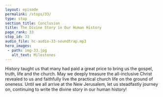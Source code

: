 ```yaml
---
layout: episode
permalink: /stops/33/
type: stop
section_title: Conclusion
title: The Divine Story in Our Human History
page_rank: 33
stop_id: 33
audio_file: hc-audio-33-soundtrap.mp3
hero_images:
 - path: img-33.jpg
   alt_text: Milestones
---
```


History taught us that many had paid a great price to bring us the gospel, truth, life and the church. May we deeply treasure the all-inclusive Christ revealed to us and faithfully live the practical church life on the ground of oneness. Until we all arrive at the New Jerusalem, let us steadfastly journey on, continuing to write the divine story in our human history!

<!---
title: 里程碑

歷史教導我們歷世歷代許多愛基督的人付出極大的代價把福音、真理、生命和召會帶給我們。今天，願我們深深寶貴向我們所啟示的這位包羅萬有的基督，且在合一的立場上忠信活出實際的召會生活，直到我們都達到新耶路撒冷。願我們堅定持續往前，繼續在我們人類的歷史中寫下神聖的故事！
--->

<!--- TRANSCRIPT
Dear brothers and sisters, history taught us that many lovers of Christ throughout the centuries had paid a great price to bring us the gospel, truth, life and the church. Today, may we deeply treasure the all-inclusive Christ revealed to us and faithfully live the practical church life on the ground of oneness. Until we all arrive at the New Jerusalem, let us steadfastly journey on, continuing to write the divine story in our human history!

Please enjoy the rest of the History Center by looking at the various photos on the walls and the collection of memorabilia on the shelves. Each item and picture holds a piece of the rich history and legacy of the Church in Manila. 

Thank you for joining us in this journey.

親愛的弟兄姊妹，歷史教導我們歷世歷代許多愛基督的人付出極大的代價把福音、真理、生命和召會帶給我們。今天，願我們深深珍惜向我們所啟示的這位包羅萬有的基督，且在合一的立場上忠信活出實際的召會生活。願我們堅定持續往前，繼續在我們人類的歷史中寫下神聖的故事, 直到我們都達到新耶路撒冷!

請繼續觀看牆上的照片以及架子裏所擺示的珍貴遺物。每一件東西和每一張照片皆顯示馬尼拉召會豐富的歷史和遺產。感謝你們參加這次的旅程。

-->